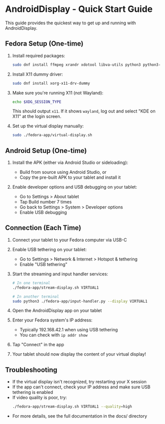 # AndroidDisplay - Quick Start Guide

This guide provides the quickest way to get up and running with AndroidDisplay.

## Fedora Setup (One-time)

1. Install required packages:
   ```bash
   sudo dnf install ffmpeg xrandr xdotool libva-utils python3 python3-pip
   ```

2. Install X11 dummy driver:
   ```bash
   sudo dnf install xorg-x11-drv-dummy
   ```

3. Make sure you're running X11 (not Wayland):
   ```bash
   echo $XDG_SESSION_TYPE
   ```
   This should output `x11`. If it shows `wayland`, log out and select "KDE on X11" at the login screen.

4. Set up the virtual display manually:
   ```bash
   sudo ./fedora-app/virtual-display.sh
   ```

## Android Setup (One-time)

1. Install the APK (either via Android Studio or sideloading):
   - Build from source using Android Studio, or
   - Copy the pre-built APK to your tablet and install it

2. Enable developer options and USB debugging on your tablet:
   - Go to Settings > About tablet
   - Tap Build number 7 times
   - Go back to Settings > System > Developer options
   - Enable USB debugging

## Connection (Each Time)

1. Connect your tablet to your Fedora computer via USB-C

2. Enable USB tethering on your tablet:
   - Go to Settings > Network & Internet > Hotspot & tethering
   - Enable "USB tethering"

3. Start the streaming and input handler services:
   ```bash
   # In one terminal
   ./fedora-app/stream-display.sh VIRTUAL1

   # In another terminal
   sudo python3 ./fedora-app/input-handler.py --display VIRTUAL1
   ```

4. Open the AndroidDisplay app on your tablet

5. Enter your Fedora system's IP address:
   - Typically 192.168.42.1 when using USB tethering
   - You can check with `ip addr show`

6. Tap "Connect" in the app

7. Your tablet should now display the content of your virtual display!

## Troubleshooting

- If the virtual display isn't recognized, try restarting your X session
- If the app can't connect, check your IP address and make sure USB tethering is enabled
- If video quality is poor, try:
  ```bash
  ./fedora-app/stream-display.sh VIRTUAL1 --quality=high
  ```
- For more details, see the full documentation in the docs/ directory